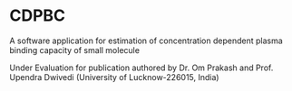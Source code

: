 # CDPBC
A software application for estimation of concentration dependent plasma binding capacity of small molecule

Under Evaluation for publication authored by Dr. Om Prakash and Prof. Upendra Dwivedi (University of Lucknow-226015, India)
